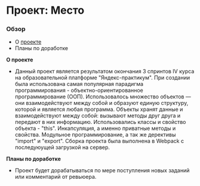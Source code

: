 # Проект: Место

### Обзор

* О [проекте](https://archi-ufanet.github.io/mesto/)
* Планы по доработке

**О проекте**

* Данный проект является результатом окончания 3 спринтов IV курса на образовательной платформе "Яндекс-практикум". При создании была использована самая популярная парадигма программирования  - объектно-ориентированное программирование (ООП). Использовалось множество объектов — они взаимодействуют между собой и образуют единую структуру, которой и является любая программа. Объекты хранят данные и взаимодействуют между собой: вызывают методы друг друга и передают в них информацию. Использовались классы и свойство объекта - "this". Инкапсуляция, а именно приватные методы и свойства. Модульное программирование, а так же дерективы "import" и  "export". Сборка проекта была выполнена в Webpack с последуюущей загрузкой на сервер.

**Планы по доработке**

* Проект будет дорабатываться по мере поступления новых заданий или комментарий от ревьюера.